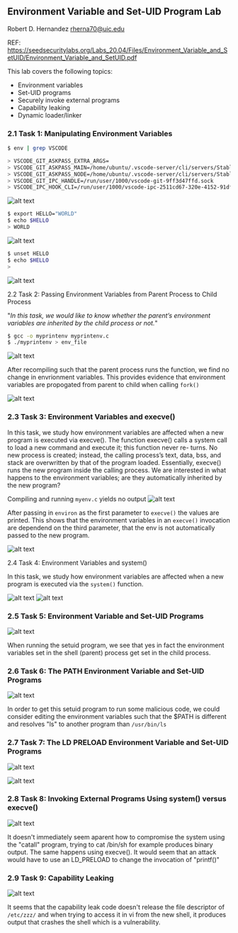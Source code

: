 ## Environment Variable and Set-UID Program Lab

Robert D. Hernandez rherna70@uic.edu

REF: https://seedsecuritylabs.org/Labs_20.04/Files/Environment_Variable_and_SetUID/Environment_Variable_and_SetUID.pdf

This lab covers the following topics:

- Environment variables
- Set-UID programs
- Securely invoke external programs
- Capability leaking
- Dynamic loader/linker

### 2.1 Task 1: Manipulating Environment Variables

```sh
$ env | grep VSCODE

> VSCODE_GIT_ASKPASS_EXTRA_ARGS=
> VSCODE_GIT_ASKPASS_MAIN=/home/ubuntu/.vscode-server/cli/servers/Stable-38c31bc77e0dd6ae88a4e9cc93428cc27a56ba40/server/extensions/git/dist/askpass-main.js
> VSCODE_GIT_ASKPASS_NODE=/home/ubuntu/.vscode-server/cli/servers/Stable-38c31bc77e0dd6ae88a4e9cc93428cc27a56ba40/server/node
> VSCODE_GIT_IPC_HANDLE=/run/user/1000/vscode-git-9ff3d47ffd.sock
> VSCODE_IPC_HOOK_CLI=/run/user/1000/vscode-ipc-2511cd67-320e-4152-91df-2c49b8851ad2.sock
```
![alt text](../images/list_env.png)


```sh
$ export HELLO="WORLD"
$ echo $HELLO
> WORLD
```
![alt text](../images/export_env_var.png)

```sh
$ unset HELLO
$ echo $HELLO
>
```
![alt text](../images/unset_env_var.png)

2.2 Task 2: Passing Environment Variables from Parent Process to Child Process

"*In this task, we would like to know whether the parent’s environment variables are inherited by the child process or not.*"

```sh
$ gcc -o myprintenv myprintenv.c
$ ./myprintenv > env_file
```

![alt text](../images/myprintenv_run_one.png)

After recompiling such that the parent process runs the function, we find no change in envrionment variables.  This provides evidence that environment variables are propogated from parent to child when calling `fork()`

![alt text](../images/env_diff.png)


### 2.3 Task 3: Environment Variables and execve()

In this task, we study how environment variables are affected when a new program is executed via execve().
The function execve() calls a system call to load a new command and execute it; this function never re-
turns. No new process is created; instead, the calling process’s text, data, bss, and stack are overwritten by
that of the program loaded. Essentially, execve() runs the new program inside the calling process. We
are interested in what happens to the environment variables; are they automatically inherited by the new
program?

Compiling and running `myenv.c` yields no output
![alt text](../images/myenv_first_run.png)

After passing in `environ` as the first parameter to `execve()` the values are printed.  This shows that the environment variables in an `execve()` invocation are dependend on the third parameter, that the env is not automatically passed to the new program.

![alt text](../images/myenv_second_run.png)


2.4 Task 4: Environment Variables and system()

In this task, we study how environment variables are affected when a new program is executed via the
`system()` function.

![alt text](../images/mysysteminvocation.png)
![alt text](../images/mysysteminvocationtwo.png)

### 2.5 Task 5: Environment Variable and Set-UID Programs

![alt text](../images/setuid-any-name-var.png)

When running the setuid program, we see that yes in fact the environment variables set in the shell (parent) process get set in the child process.

### 2.6 Task 6: The PATH Environment Variable and Set-UID Programs

![alt text](../images/myls_invocation.png)

In order to get this setuid program to run some malicious code, we could consider editing the environment variables such that the $PATH is different and resolves "ls" to another program than `/usr/bin/ls`

### 2.7 Task 7: The LD PRELOAD Environment Variable and Set-UID Programs

![alt text](../images/my-prog-ld-path.png)

![alt text](../images/labuser.png)


### 2.8 Task 8: Invoking External Programs Using system() versus execve()

![alt text](../images/catall_one.png)

It doesn't immediately seem aparent how to compromise the system using the "catall" program, trying to cat /bin/sh for example produces binary output.  The same happens using execve().  It would seem that an attack would have to use an LD_PRELOAD to change the invocation of "printf()"


### 2.9 Task 9: Capability Leaking

![alt text](../images/capability_leak.png)

It seems that the capability leak code doesn't release the file descriptor of `/etc/zzz/` and when trying to access it in vi from the new shell, it produces output that crashes the shell which is a vulnerability.